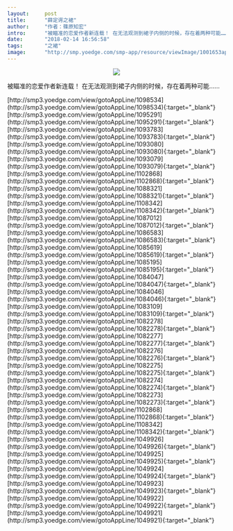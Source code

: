 ```yaml
---
layout:     post
title:      "薛定谔之裙"
author:     "作者：篠原知宏"
intro:      "被瞄准的恋爱作者新连载！ 在无法观测到裙子内侧的时候，存在着两种可能……"
date:       "2018-02-14 16:56:58"
tags:       "之裙"
image:      "http://smp.yoedge.com/smp-app/resource/viewImage/1001653appline.png"
---
```

<div style="text-align: center">
<p><img src="http://smp.yoedge.com/smp-app/resource/viewImage/1001653appline.png"/></p>
</div>
<p class="post-meta">
<span>被瞄准的恋爱作者新连载！ 在无法观测到裙子内侧的时候，存在着两种可能……</span>
</p>
[http://smp3.yoedge.com/view/gotoAppLine/1098534](http://smp3.yoedge.com/view/gotoAppLine/1098534){:target="_blank"}
[http://smp3.yoedge.com/view/gotoAppLine/1095291](http://smp3.yoedge.com/view/gotoAppLine/1095291){:target="_blank"}
[http://smp3.yoedge.com/view/gotoAppLine/1093783](http://smp3.yoedge.com/view/gotoAppLine/1093783){:target="_blank"}
[http://smp3.yoedge.com/view/gotoAppLine/1093080](http://smp3.yoedge.com/view/gotoAppLine/1093080){:target="_blank"}
[http://smp3.yoedge.com/view/gotoAppLine/1093079](http://smp3.yoedge.com/view/gotoAppLine/1093079){:target="_blank"}
[http://smp3.yoedge.com/view/gotoAppLine/1102868](http://smp3.yoedge.com/view/gotoAppLine/1102868){:target="_blank"}
[http://smp3.yoedge.com/view/gotoAppLine/1088321](http://smp3.yoedge.com/view/gotoAppLine/1088321){:target="_blank"}
[http://smp3.yoedge.com/view/gotoAppLine/1108342](http://smp3.yoedge.com/view/gotoAppLine/1108342){:target="_blank"}
[http://smp3.yoedge.com/view/gotoAppLine/1087012](http://smp3.yoedge.com/view/gotoAppLine/1087012){:target="_blank"}
[http://smp3.yoedge.com/view/gotoAppLine/1086583](http://smp3.yoedge.com/view/gotoAppLine/1086583){:target="_blank"}
[http://smp3.yoedge.com/view/gotoAppLine/1085619](http://smp3.yoedge.com/view/gotoAppLine/1085619){:target="_blank"}
[http://smp3.yoedge.com/view/gotoAppLine/1085195](http://smp3.yoedge.com/view/gotoAppLine/1085195){:target="_blank"}
[http://smp3.yoedge.com/view/gotoAppLine/1084047](http://smp3.yoedge.com/view/gotoAppLine/1084047){:target="_blank"}
[http://smp3.yoedge.com/view/gotoAppLine/1084046](http://smp3.yoedge.com/view/gotoAppLine/1084046){:target="_blank"}
[http://smp3.yoedge.com/view/gotoAppLine/1083109](http://smp3.yoedge.com/view/gotoAppLine/1083109){:target="_blank"}
[http://smp3.yoedge.com/view/gotoAppLine/1082278](http://smp3.yoedge.com/view/gotoAppLine/1082278){:target="_blank"}
[http://smp3.yoedge.com/view/gotoAppLine/1082277](http://smp3.yoedge.com/view/gotoAppLine/1082277){:target="_blank"}
[http://smp3.yoedge.com/view/gotoAppLine/1082276](http://smp3.yoedge.com/view/gotoAppLine/1082276){:target="_blank"}
[http://smp3.yoedge.com/view/gotoAppLine/1082275](http://smp3.yoedge.com/view/gotoAppLine/1082275){:target="_blank"}
[http://smp3.yoedge.com/view/gotoAppLine/1082274](http://smp3.yoedge.com/view/gotoAppLine/1082274){:target="_blank"}
[http://smp3.yoedge.com/view/gotoAppLine/1082273](http://smp3.yoedge.com/view/gotoAppLine/1082273){:target="_blank"}
[http://smp3.yoedge.com/view/gotoAppLine/1102868](http://smp3.yoedge.com/view/gotoAppLine/1102868){:target="_blank"}
[http://smp3.yoedge.com/view/gotoAppLine/1108342](http://smp3.yoedge.com/view/gotoAppLine/1108342){:target="_blank"}
[http://smp3.yoedge.com/view/gotoAppLine/1049926](http://smp3.yoedge.com/view/gotoAppLine/1049926){:target="_blank"}
[http://smp3.yoedge.com/view/gotoAppLine/1049925](http://smp3.yoedge.com/view/gotoAppLine/1049925){:target="_blank"}
[http://smp3.yoedge.com/view/gotoAppLine/1049924](http://smp3.yoedge.com/view/gotoAppLine/1049924){:target="_blank"}
[http://smp3.yoedge.com/view/gotoAppLine/1049923](http://smp3.yoedge.com/view/gotoAppLine/1049923){:target="_blank"}
[http://smp3.yoedge.com/view/gotoAppLine/1049922](http://smp3.yoedge.com/view/gotoAppLine/1049922){:target="_blank"}
[http://smp3.yoedge.com/view/gotoAppLine/1049921](http://smp3.yoedge.com/view/gotoAppLine/1049921){:target="_blank"}


